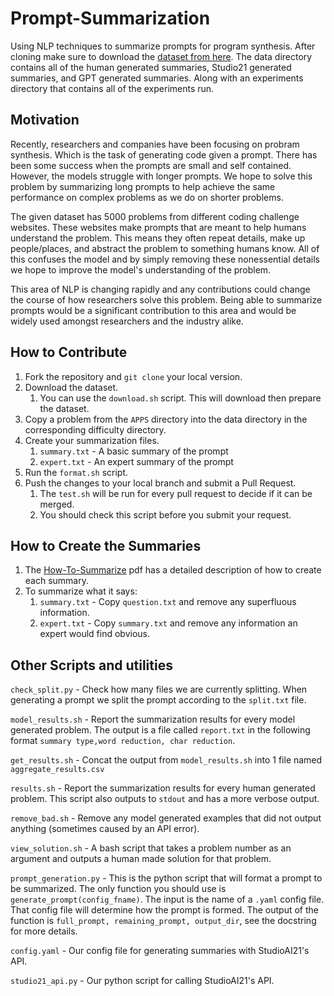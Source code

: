 # Prompt-Summarization
Using NLP techniques to summarize prompts for program synthesis. After cloning make sure to download the [dataset from here](https://drive.google.com/file/d/1amSx0M_wExcfVDFjp6Ez4p_VkGouoYl7/view?usp=sharing). The data directory contains all of the human generated summaries, Studio21 generated summaries, and GPT generated summaries. Along with an experiments directory that contains all of the experiments run.

## Motivation
Recently, researchers and companies have been focusing on probram synthesis.
Which is the task of generating code given a prompt. There has been some success when the prompts
are small and self contained. However, the models struggle with longer prompts. We hope to solve this problem by summarizing long prompts to help achieve the same performance on complex problems as we do on shorter problems.

The given dataset has 5000 problems from different coding challenge websites. These websites make prompts that are meant to help humans understand the problem. This means they often repeat details, make up people/places, and abstract the problem to something humans know. All of this confuses the model and by simply removing these nonessential details we hope to improve the model's understanding of the problem.

This area of NLP is changing rapidly and any contributions could change the course of how researchers solve this problem. Being able to summarize prompts would be a significant contribution to this area and would be widely used amongst researchers and the industry alike.

## How to Contribute
1. Fork the repository and `git clone` your local version.
2. Download the dataset.
    1. You can use the `download.sh` script. This will download then prepare the dataset.
3. Copy a problem from the `APPS` directory into the data directory in the corresponding difficulty directory.
4. Create your summarization files.
    1. `summary.txt` - A basic summary of the prompt
    2. `expert.txt` - An expert summary of the prompt
5. Run the `format.sh` script.
6. Push the changes to your local branch and submit a Pull Request.
    1. The `test.sh` will be run for every pull request to decide if it can be merged.
    2. You should check this script before you submit your request. 

## How to Create the Summaries
1. The [How-To-Summarize](How-To-Summarize.pdf) pdf has a detailed description of how to create each summary.
2. To summarize what it says:
    1. `summary.txt` - Copy `question.txt` and remove any superfluous information.
    2. `expert.txt` - Copy `summary.txt` and remove any information an expert would find obvious.

## Other Scripts and utilities
`check_split.py` - Check how many files we are currently splitting. When generating a prompt we split the prompt according to the `split.txt` file.

`model_results.sh` - Report the summarization results for every model generated problem. The output is a file called `report.txt` in the following format `summary type,word reduction, char reduction`.

`get_results.sh` - Concat the output from `model_results.sh` into 1 file named `aggregate_results.csv`

`results.sh` - Report the summarization results for every human generated problem. This script also outputs to `stdout` and has a more verbose output. 

`remove_bad.sh` - Remove any model generated examples that did not output anything (sometimes caused by an API error).

`view_solution.sh` - A bash script that takes a problem number as an argument and outputs a human made solution for that problem.

`prompt_generation.py` - This is the python script that will format a prompt to be summarized. The only function you should use is `generate_prompt(config_fname)`. The input is the name of a `.yaml` config file.
That config file will determine how the prompt is formed. The output of the function is `full_prompt, remaining_prompt, output_dir`, see the docstring for more details.

`config.yaml` - Our config file for generating summaries with StudioAI21's API.

`studio21_api.py` - Our python script for calling StudioAI21's API.

